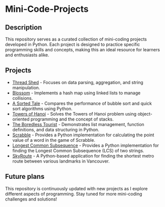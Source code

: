 # Mini-Code-Projects

## Description

This repository serves as a curated collection of mini-coding projects developed in Python. Each project is designed to practice specific programming skills and concepts, making this an ideal resource for learners and enthusiasts alike.

## Projects

- [Thread Shed](./ThreadShed/README.md) - Focuses on data parsing, aggregation, and string manipulation.
- [Blossom](./Blossom/README.md) - Implements a hash map using linked lists to manage collisions.
- [A Sorted Tale](./SortedTale/README.md) - Compares the performance of bubble sort and quick sort algorithms using Python.
- [Towers of Hanoi](./TowersOfHanoi/README.md) - Solves the Towers of Hanoi problem using object-oriented programming and the concept of stacks.
- [The Boredless Tourist](./TheBoredlessTourist/README.md) - Demonstrates list management, function definitions, and data structuring in Python.
- [Scrabble](./Scrabble/README.md) - Provides a Python implementation for calculating the point value of a word in the game of Scrabble.
- [Longest Common Subsequence](./LongestCommonSubsequence/README.md) - Provides a Python implementation for finding the Longest Common Subsequence (LCS) of two strings.
- [SkyRoute](./SkyRoute/README.md) - A Python-based application for finding the shortest metro route between various landmarks in Vancouver.

## Future plans
This repository is continuously updated with new projects as I explore different aspects of programming. Stay tuned for more mini-coding challenges and solutions!
